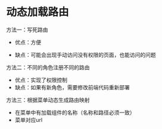 # 动态加载路由

方法一：写死路由

* 优点：方便

* 缺点：可能会出现手动访问没有权限的页面，也能访问的问题

方法二：不同的角色注册不同的路由

* 优点：实现了权限控制
* 缺点：如果有新角色，需要修改前端代码重新部署

方法三：根据菜单动态生成路由映射

* 在菜单中有加载组件的名称（名称和路径必须一致）
* 菜单对应url
